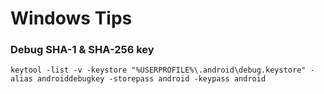 # Windows Tips
### Debug SHA-1 & SHA-256 key
`keytool -list -v -keystore "%USERPROFILE%\.android\debug.keystore" -alias androiddebugkey -storepass android -keypass android`
